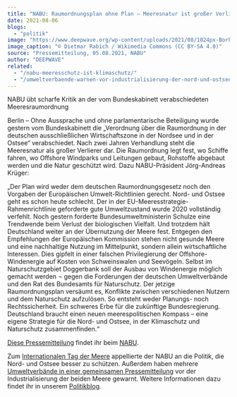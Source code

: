 ```yaml
---
title: "NABU: Raumordnungsplan ohne Plan – Meeresnatur ist großer Verlierer"
date: 2021-08-06
blogs: 
  - "politik"
image: "https://www.deepwave.org/wp-content/uploads/2021/08/1024px-Borkum_Hauptstrand_-_2020_-_2687.jpg"
image_caption: "© Dietmar Rabich / Wikimedia Commons (CC BY-SA 4.0)"
source: "Pressemitteilung, 05.08.2021, NABU"
author: "DEEPWAVE"
related: 
  - "/nabu-meeresschutz-ist-klimaschutz/"
  - "/umweltverbaende-warnen-vor-industrialisierung-der-nord-und-ostsee/"
---
```


NABU übt scharfe Kritik an der vom Bundeskabinett verabschiedeten Meeresraumordnung

Berlin – Ohne Aussprache und ohne parlamentarische Beteiligung wurde gestern vom Bundeskabinett die „Verordnung über die Raumordnung in der deutschen ausschließlichen Wirtschaftszone in der Nordsee und in der Ostsee“ verabschiedet. Nach zwei Jahren Verhandlung steht die Meeresnatur als großer Verlierer dar. Die Raumordnung legt fest, wo Schiffe fahren, wo Offshore Windparks und Leitungen gebaut, Rohstoffe abgebaut werden und die Natur geschützt wird. Dazu NABU-Präsident Jörg-Andreas Krüger:

„Der Plan wird weder dem deutschen Raumordnungsgesetz noch den Vorgaben der Europäischen Umwelt-Richtlinien gerecht. Nord- und Ostsee geht es schon heute schlecht. Der in der EU-Meeresstrategie-Rahmenrichtlinie geforderte gute Umweltzustand wurde 2020 vollständig verfehlt. Noch gestern forderte Bundesumweltministerin Schulze eine Trendwende beim Verlust der biologischen Vielfalt. Und trotzdem hält Deutschland weiter an der Übernutzung der Meere fest. Entgegen den Empfehlungen der Europäischen Kommission stehen nicht gesunde Meere und eine nachhaltige Nutzung im Mittelpunkt, sondern allein wirtschaftliche Interessen. Dies gipfelt in einer falschen Privilegierung der Offshore-Windenergie auf Kosten von Schweinswalen und Seevögeln. Selbst im Naturschutzgebiet Doggerbank soll der Ausbau von Windenergie möglich gemacht werden ¬ gegen die Forderungen der deutschen Umweltverbände und den Rat des Bundesamts für Naturschutz. Der jetzige Raumordnungsplan versäumt es, Konflikte zwischen verschiedenen Nutzern und dem Naturschutz aufzulösen. So entsteht weder Planungs- noch Rechtssicherheit. Ein schweres Erbe für die zukünftige Bundesregierung. Deutschland braucht einen neuen meerespolitischen Kompass – eine eigene Strategie für die Nord- und Ostsee, in der Klimaschutz und Naturschutz zusammenfinden.“

[Diese Pressemitteilung](https://www.nabu.de/modules/presseservice/index.php?popup=true&db=presseservice&show=32302) findet ihr beim [NABU](https://www.nabu.de/).

Zum [Internationalen Tag der Meere](https://www.deepwave.org/nabu-meeresschutz-ist-klimaschutz/) appellierte der NABU an die Politik, die Nord- und Ostsee besser zu schützen. Außerdem haben mehrere [Umweltverbände in einer gemeinsamen Pressemitteilung](https://www.deepwave.org/umweltverbaende-warnen-vor-industrialisierung-der-nord-und-ostsee/) vor der Industrialisierung der beiden Meere gewarnt. Weitere Informationen dazu findet ihr in unserem [Politikblog](https://www.deepwave.org/blogs/politik/).

